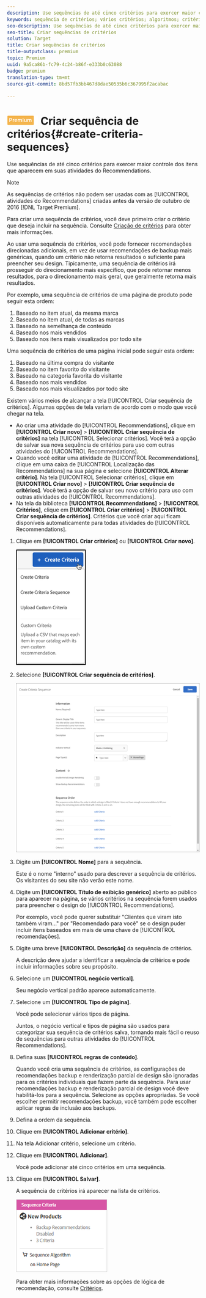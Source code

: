 ```yaml
---
description: Use sequências de até cinco critérios para exercer maior controle dos itens que aparecem em suas atividades do Recommendations.
keywords: sequência de critérios; vários critérios; algoritmos; critérios; critérios de recomendações
seo-description: Use sequências de até cinco critérios para exercer maior controle dos itens que aparecem em suas atividades do Recommendations.
seo-title: Criar sequências de critérios
solution: Target
title: Criar sequências de critérios
title-outputclass: premium
topic: Premium
uuid: 9a5ca86b-fc79-4c24-b86f-e333b0c63088
badge: premium
translation-type: tm+mt
source-git-commit: 8bd57fb3bb467d8dae50535b6c367995f2acabac

---
```



# ![PREMIUM](/help/assets/premium.png) Criar sequência de critérios{#create-criteria-sequences}

Use sequências de até cinco critérios para exercer maior controle dos itens que aparecem em suas atividades do Recommendations.

>[!NOTE]
>
>As sequências de critérios não podem ser usadas com as [!UICONTROL atividades do Recommendations] criadas antes da versão de outubro de 2016 [!DNL Target Premium].

Para criar uma sequência de critérios, você deve primeiro criar o critério que deseja incluir na sequência. Consulte [Criação de critérios](../../c-recommendations/c-algorithms/create-new-algorithm.md#task_8A9CB465F28D44899F69F38AD27352FE) para obter mais informações.

Ao usar uma sequência de critérios, você pode fornecer recomendações direcionadas adicionais, em vez de usar recomendações de backup mais genéricas, quando um critério não retorna resultados o suficiente para preencher seu design. Tipicamente, uma sequência de critérios irá prosseguir do direcionamento mais específico, que pode retornar menos resultados, para o direcionamento mais geral, que geralmente retorna mais resultados.

Por exemplo, uma sequência de critérios de uma página de produto pode seguir esta ordem:

1. Baseado no item atual, da mesma marca
1. Baseado no item atual, de todas as marcas
1. Baseado na semelhança de conteúdo
1. Baseado nos mais vendidos
1. Baseado nos itens mais visualizados por todo site

Uma sequência de critérios de uma página inicial pode seguir esta ordem:

1. Baseado na última compra do visitante
1. Baseado no item favorito do visitante
1. Baseado na categoria favorita do visitante
1. Baseado nos mais vendidos
1. Baseado nos mais visualizados por todo site

Existem vários meios de alcançar a tela [!UICONTROL Criar sequência de critérios]. Algumas opções de tela variam de acordo com o modo que você chegar na tela.

* Ao criar uma atividade do [!UICONTROL Recommendations], clique em **[!UICONTROL Criar novo]** &gt; **[!UICONTROL Criar sequência de critérios]** na tela [!UICONTROL Selecionar critérios]. Você terá a opção de salvar sua nova sequência de critérios para uso com outras atividades do [!UICONTROL Recommendations].
* Quando você editar uma atividade de [!UICONTROL Recommendations], clique em uma caixa de [!UICONTROL Localização das Recommendations] na sua página e selecione **[!UICONTROL Alterar critério]**. Na tela [!UICONTROL Selecionar critérios], clique em **[!UICONTROL Criar novo]** &gt; **[!UICONTROL Criar sequência de critérios]**. Você terá a opção de salvar seu novo critério para uso com outras atividades do [!UICONTROL Recommendations].
* Na tela da biblioteca **[!UICONTROL Recommendations]** &gt; **[!UICONTROL Critérios]**, clique em **[!UICONTROL Criar critérios]** &gt; **[!UICONTROL Criar sequência de critérios]**. Critérios que você criar aqui ficam disponíveis automaticamente para todas atividades do [!UICONTROL Recommendations].

1. Clique em **[!UICONTROL Criar critérios]** ou **[!UICONTROL Criar novo]**.

   ![Criar novos critérios](/help/c-recommendations/c-algorithms/assets/button_CreateCriteria_new.png)

1. Selecione **[!UICONTROL Criar sequência de critérios]**.

   ![](assets/CreateCriteriaSequence.png)

1. Digite um **[!UICONTROL Nome]** para a sequência.

   Este é o nome &quot;interno&quot; usado para descrever a sequência de critérios. Os visitantes do seu site não verão este nome.
1. Digite um **[!UICONTROL Título de exibição genérico]** aberto ao público para aparecer na página, se vários critérios na sequência forem usados para preencher o design do [!UICONTROL Recommendations].

   Por exemplo, você pode querer substituir &quot;Clientes que viram isto também viram...&quot; por &quot;Recomendado para você&quot; se o design puder incluir itens baseados em mais de uma chave de [!UICONTROL recomendações].
1. Digite uma breve **[!UICONTROL Descrição]** da sequência de critérios.

   A descrição deve ajudar a identificar a sequência de critérios e pode incluir informações sobre seu propósito.
1. Selecione um **[!UICONTROL negócio vertical]**.

   Seu negócio vertical padrão aparece automaticamente.
1. Selecione um **[!UICONTROL Tipo de página]**.

   Você pode selecionar vários tipos de página.

   Juntos, o negócio vertical e tipos de página são usados para categorizar sua sequência de critérios salva, tornando mais fácil o reuso de sequências para outras atividades do [!UICONTROL Recommendations].
1. Defina suas **[!UICONTROL regras de conteúdo]**.

   Quando você cria uma sequência de critérios, as configurações de recomendações backup e renderização parcial de design são ignoradas para os critérios individuais que fazem parte da sequência. Para usar recomendações backup e renderização parcial de design você deve habilitá-los para a sequência. Selecione as opções apropriadas. Se você escolher permitir recomendações backup, você também pode escolher aplicar regras de inclusão aos backups.
1. Defina a ordem da sequência.

1. Clique em **[!UICONTROL Adicionar critério]**.
1. Na tela Adicionar critério, selecione um critério.
1. Clique em **[!UICONTROL Adicionar]**.

   Você pode adicionar até cinco critérios em uma sequência.
1. Clique em **[!UICONTROL Salvar]**.

   A sequência de critérios irá aparecer na lista de critérios.

   ![](assets/CriteriaSequenceCard.png)

   Para obter mais informações sobre as opções de lógica de recomendação, consulte [Critérios](../../c-recommendations/c-algorithms/algorithms.md#concept_4BD01DC437F543C0A13621C93A302750).
